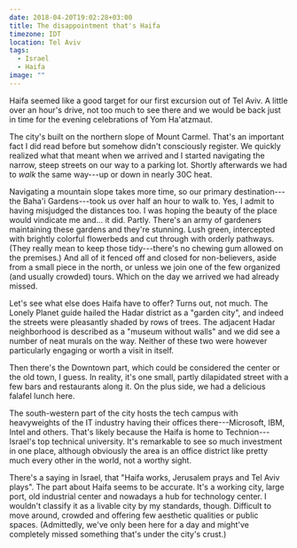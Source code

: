 ```yaml
---
date: 2018-04-20T19:02:28+03:00
title: The disappointment that's Haifa
timezone: IDT
location: Tel Aviv
tags:
  - Israel
  - Haifa
image: ""
---
```


<!--more-->

Haifa seemed like a good target for our first excursion out of Tel Aviv. A little over an hour's drive, not too much to see there and we would be back just in time for the evening celebrations of Yom Ha'atzmaut.

The city's built on the northern slope of Mount Carmel. That's an important fact I did read before but somehow didn't consciously register. We quickly realized what that meant when we arrived and I started navigating the narrow, steep streets on our way to a parking lot. Shortly afterwards we had to *walk* the same way---up or down in nearly 30C heat.

Navigating a mountain slope takes more time, so our primary destination---the Baha'i Gardens---took us over half an hour to walk to. Yes, I admit to having misjudged the distances too. I was hoping the beauty of the place would vindicate me and... it did. Partly. There's an army of gardeners maintaining these gardens and they're stunning. Lush green, intercepted with brightly colorful flowerbeds and cut through with orderly pathways. (They really mean to keep those tidy---there's no chewing gum allowed on the premises.) And all of it fenced off and closed for non-believers, aside from a small piece in the north, or unless we join one of the few organized (and usually crowded) tours. Which on the day we arrived we had already missed.

Let's see what else does Haifa have to offer? Turns out, not much. The Lonely Planet guide hailed the Hadar district as a "garden city", and indeed the streets were pleasantly shaded by rows of trees. The adjacent Hadar neighborhood is described as a "museum without walls" and we did see a number of neat murals on the way. Neither of these two were however particularly engaging or worth a visit in itself.

Then there's the Downtown part, which could be considered the center or the old town, I guess. In reality, it's one small, partly dilapidated street with a few bars and restaurants along it. On the plus side, we had a delicious falafel lunch here.

The south-western part of the city hosts the tech campus with heavyweights of the IT industry having their offices there---Microsoft, IBM, Intel and others. That's likely because the Haifa is home to Technion---Israel's top technical university. It's remarkable to see so much investment in one place, although obviously the area is an office district like pretty much every other in the world, not a worthy sight.

There's a saying in Israel, that "Haifa works, Jerusalem prays and Tel Aviv plays". The part about Haifa seems to be accurate. It's a working city, large port, old industrial center and nowadays a hub for technology center. I wouldn't classify it as a livable city by my standards, though. Difficult to move around, crowded and offering few aesthetic qualities or public spaces. (Admittedly, we've only been here for a day and might've completely missed something that's under the city's crust.)
